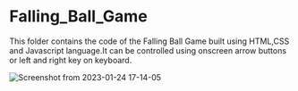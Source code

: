 # Falling_Ball_Game
This folder contains the code of the Falling Ball Game built using HTML,CSS and Javascript language.It can be controlled using onscreen arrow buttons or left and right key on keyboard.



![Screenshot from 2023-01-24 17-14-05](https://user-images.githubusercontent.com/104543751/214604834-a8e69b0d-9e84-4fb4-beb6-5f09431c0841.png)


